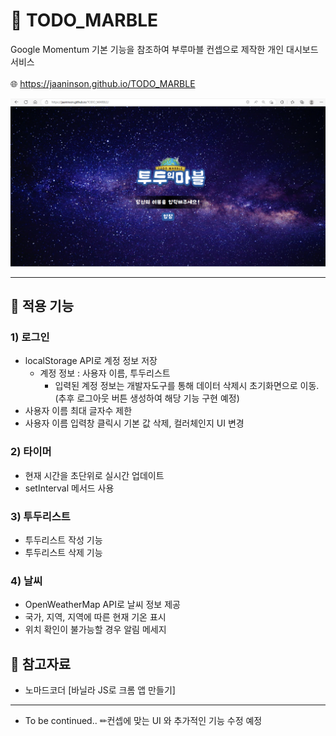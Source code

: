 # 🎲 TODO_MARBLE
Google Momentum 기본 기능을 참조하여 부루마블 컨셉으로 제작한 개인 대시보드 서비스<br><br>
🌐 https://jaaninson.github.io/TODO_MARBLE

![초기화면](./img/TDM_01.png)<br>

---

## 🔑 적용 기능

### 1) 로그인

- localStorage API로 계정 정보 저장<br>
	- 계정 정보 : 사용자 이름, 투두리스트
		- 입력된 계정 정보는 개발자도구를 통해 데이터 삭제시 초기화면으로 이동.<br>
		  (추후 로그아웃 버튼 생성하여 해당 기능 구현 예정)
- 사용자 이름 최대 글자수 제한
- 사용자 이름 입력창 클릭시 기본 값 삭제, 컬러체인지 UI 변경

### 2) 타이머
- 현재 시간을 초단위로 실시간 업데이트
- setInterval 메서드 사용

### 3) 투두리스트
- 투두리스트 작성 기능
- 투두리스트 삭제 기능

### 4) 날씨
- OpenWeatherMap API로 날씨 정보 제공
- 국가, 지역, 지역에 따른 현재 기온 표시
- 위치 확인이 불가능할 경우 알림 메세지

## 🔑 참고자료
- 노마드코더 [바닐라 JS로 크롬 앱 만들기]

---
- To be continued..
✏컨셉에 맞는 UI 와 추가적인 기능 수정 예정

